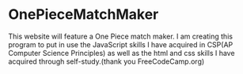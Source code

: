 # OnePieceMatchMaker
This website will feature a One Piece match maker. I am creating this program to put in use the JavaScript skills I have acquired in CSP(AP Computer Science Principles) as well as the html and css skills I have acquired through self-study.(thank you FreeCodeCamp.org)
